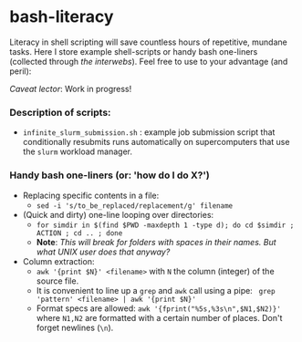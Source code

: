 # bash-literacy

Literacy in shell scripting will save countless hours of repetitive, mundane tasks. Here I store example shell-scripts or handy bash one-liners (collected through _the interwebs_). Feel free to use to your advantage (and peril):

_Caveat lector_: Work in progress!

### Description of scripts:
- `infinite_slurm_submission.sh` : example job submission script that conditionally resubmits runs automatically on supercomputers that use the `slurm` workload manager.



### Handy bash one-liners (or: 'how do I do X?')

- Replacing specific contents in a file: 
  - `sed -i 's/to_be_replaced/replacement/g' filename`
- (Quick and dirty) one-line looping over directories: 
  - `for simdir in $(find $PWD -maxdepth 1 -type d); do cd $simdir ; ACTION ; cd .. ; done`  
  -  **Note**: _This will break for folders with spaces in their names. But what UNIX user does that anyway?_
- Column extraction:
  - `awk '{print $N}' <filename>` with `N` the column (integer) of the source file. 
  - It is convenient to line up a `grep` and `awk` call using a pipe: ` grep 'pattern' <filename> | awk '{print $N}'`
  - Format specs are allowed: `awk '{fprint("%5s,%3s\n",$N1,$N2)}'` where `N1,N2` are formatted with a certain number of places. Don't forget newlines (`\n`).



